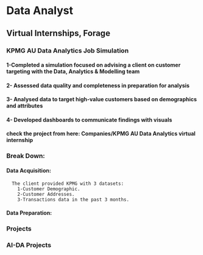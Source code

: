 # Data Analyst
## Virtual Internships, Forage
### KPMG AU Data Analytics Job Simulation  
#### 1-Completed a simulation focused on advising a client on customer targeting with the Data, Analytics & Modelling team
#### 2- Assessed data quality and completeness in preparation for analysis
#### 3- Analysed data to target high-value customers based on demographics and attributes
#### 4- Developed dashboards to communicate findings with visuals
#### check the project from here: Companies/KPMG AU Data Analytics virtual internship
### Break Down:
  #### Data Acquisition:
      The client provided KPMG with 3 datasets:  
        1-Customer Demographic.  
        2-Customer Addresses.  
        3-Transactions data in the past 3 months.  
  #### Data Preparation: 
  



### Projects

### AI-DA Projects


